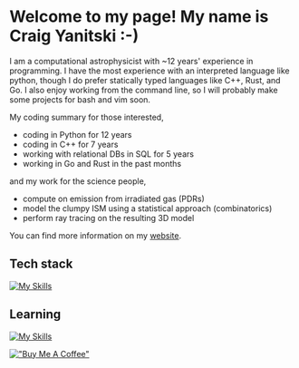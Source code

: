 # Welcome to my page! My name is Craig Yanitski :-)

I am a computational astrophysicist with ~12 years' experience in programming.
I have the most experience with an interpreted language like python, though I do prefer 
statically typed languages like C++, Rust, and Go.
I also enjoy working from the command line, so I will probably make some projects for bash and vim soon.

My coding summary for those interested,

- coding in Python for 12 years
- coding in C++ for 7 years
- working with relational DBs in SQL for 5 years
- working in Go and Rust in the past months

and my work for the science people,

- compute on emission from irradiated gas (PDRs)
- model the clumpy ISM using a statistical approach (combinatorics)
- perform ray tracing on the resulting 3D model

You can find more information on my [website](https://craigyanitski.github.io/).

## Tech stack

[![My Skills](https://skillicons.dev/icons?i=py,go,cpp,c,cmake,docker,git,bash,latex,sqlite,postgres,sklearn)](https://skillicons.dev)

## Learning

[![My Skills](https://skillicons.dev/icons?i=js,ts,lua,neovim,kubernetes,unity)](https://skillicons.dev)

[!["Buy Me A Coffee"](https://www.buymeacoffee.com/assets/img/custom_images/orange_img.png)](https://buymeacoffee.com/craigyanitski)

